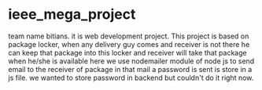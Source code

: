# ieee_mega_project
team name bitians.
it is web development project.
This project is based on package locker,
when any delivery guy comes and receiver is not there he can keep that package into this locker  and receiver will take that package when he/she is available 
here we use nodemailer module of node js to send email to the receiver of package in that mail a password is sent is store in a js file.
we wanted to store password in backend but couldn't do it right now.

